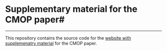 # Supplementary material for the CMOP paper#
---

This repository contains the source code for the [website with supplemenatry material](https://vodopijaaljosa.github.io/cmop-web/) for the CMOP paper.

